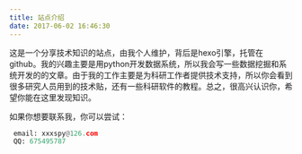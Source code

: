 ```yaml
---
title: 站点介绍
date: 2017-06-02 16:46:30
---
```


这是一个分享技术知识的站点，由我个人维护，背后是hexo引擎，托管在github。我的兴趣主要是用python开发数据系统，所以我会写一些数据挖掘和系统开发的的文章。由于我的工作主要是为科研工作者提供技术支持，所以你会看到很多研究人员用到的技术贴，还有一些科研软件的教程。总之，很高兴认识你，希望你能在这里发现知识。

如果你想要联系我，你可以尝试：

```python
 email: xxxspy@126.com
 QQ: 675495787
```